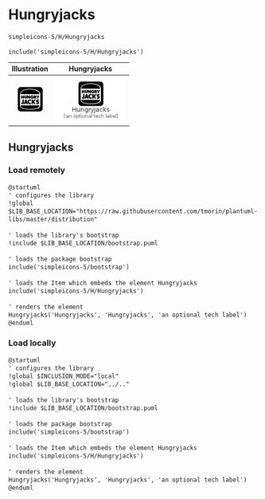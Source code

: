 # Hungryjacks


```text
simpleicons-5/H/Hungryjacks
```

```text
include('simpleicons-5/H/Hungryjacks')
```



| Illustration | Hungryjacks |
| :---: | :---: |
| ![illustration for Illustration](../../simpleicons-5/H/Hungryjacks.png) | ![illustration for Hungryjacks](../../simpleicons-5/H/Hungryjacks.Local.png) |




## Hungryjacks

### Load remotely
```plantuml
@startuml
' configures the library
!global $LIB_BASE_LOCATION="https://raw.githubusercontent.com/tmorin/plantuml-libs/master/distribution"

' loads the library's bootstrap
!include $LIB_BASE_LOCATION/bootstrap.puml

' loads the package bootstrap
include('simpleicons-5/bootstrap')

' loads the Item which embeds the element Hungryjacks
include('simpleicons-5/H/Hungryjacks')

' renders the element
Hungryjacks('Hungryjacks', 'Hungryjacks', 'an optional tech label')
@enduml
```

### Load locally
```plantuml
@startuml
' configures the library
!global $INCLUSION_MODE="local"
!global $LIB_BASE_LOCATION="../.."

' loads the library's bootstrap
!include $LIB_BASE_LOCATION/bootstrap.puml

' loads the package bootstrap
include('simpleicons-5/bootstrap')

' loads the Item which embeds the element Hungryjacks
include('simpleicons-5/H/Hungryjacks')

' renders the element
Hungryjacks('Hungryjacks', 'Hungryjacks', 'an optional tech label')
@enduml
```

